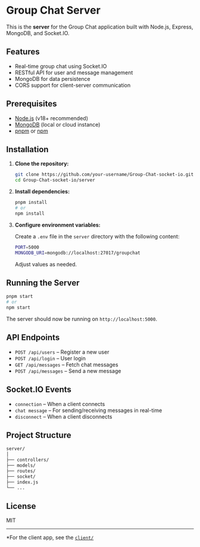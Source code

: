 # Group Chat Server

This is the **server** for the Group Chat application built with Node.js, Express, MongoDB, and Socket.IO.

## Features

- Real-time group chat using Socket.IO
- RESTful API for user and message management
- MongoDB for data persistence
- CORS support for client-server communication

## Prerequisites

- [Node.js](https://nodejs.org/) (v18+ recommended)
- [MongoDB](https://www.mongodb.com/) (local or cloud instance)
- [pnpm](https://pnpm.io/) or [npm](https://www.npmjs.com/)

## Installation

1. **Clone the repository:**

   ```sh
   git clone https://github.com/your-username/Group-Chat-socket-io.git
   cd Group-Chat-socket-io/server
   ```

2. **Install dependencies:**

   ```sh
   pnpm install
   # or
   npm install
   ```

3. **Configure environment variables:**

   Create a `.env` file in the `server` directory with the following content:

   ```sh
   PORT=5000
   MONGODB_URI=mongodb://localhost:27017/groupchat
   ```

   Adjust values as needed.

## Running the Server

```sh
pnpm start
# or
npm start
```

The server should now be running on `http://localhost:5000`.

## API Endpoints

- `POST /api/users` – Register a new user
- `POST /api/login` – User login
- `GET /api/messages` – Fetch chat messages
- `POST /api/messages` – Send a new message

## Socket.IO Events

- `connection` – When a client connects
- `chat message` – For sending/receiving messages in real-time
- `disconnect` – When a client disconnects

## Project Structure

```sh
server/
│
├── controllers/
├── models/
├── routes/
├── socket/
├── index.js
└── ...
```

## License

MIT

---

*For the client app, see the [`client/`](../client)
